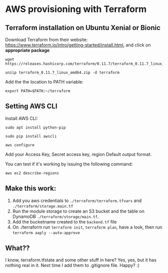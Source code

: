 # AWS provisioning with Terraform
## Terraform installation on Ubuntu Xenial or Bionic


Download Terraform from their website: https://www.terraform.io/intro/getting-started/install.html, and click on **appropriate package**

```
wget https://releases.hashicorp.com/terraform/0.11.7/terraform_0.11.7_linux_amd64.zip

unzip terraform_0.11.7_linux_amd64.zip -d terraform
```

Add the the location to PATH variable:
```
export PATH=$PATH:~/terraform
```


## Setting AWS CLI
Install AWS CLI:
```
sudo apt install python-pip

sudo pip install awscli
```

```
aws configure
```
Add your Access Key, Secret access key, region Default output format.

You can test if it's working by issuing the following command:
```
aws ec2 describe-regions
```

## Make this work:
1. Add you aws credentials to ```./terraform/terraform.tfvars``` and ```./terraform/storage.main.tf```
2. Run the module storage to create an S3 bucket and the table on DynamoDB ```./terraform/storage/main.tf```.
3. Add the bucketname created to the ```backend.tf``` file
4. On ./terraform run ```terraform init```, ```terraform plan```, have a look, then run ```terraform aaply --auto-approve```

## What??
I know, terraform.tfstate and some other stuff in here? Yes, yes, but it has nothing real in it. Next time I add them to .gitignore file. Happy? :)
